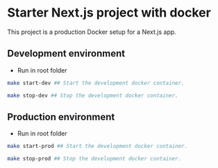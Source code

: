 # Starter Next.js project with docker

This project is a production Docker setup for a Next.js app.

## Development environment

- Run in root folder

```bash
make start-dev ## Start the development docker container.
```

```bash
make stop-dev ## Stop the development docker container.
```

## Production environment

- Run in root folder

```bash
make start-prod ## Start the development docker container.
```

```bash
make stop-prod ## Stop the development docker container.
```